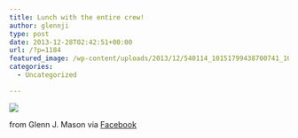 ```yaml
---
title: Lunch with the entire crew!
author: glennji
type: post
date: 2013-12-28T02:42:51+00:00
url: /?p=1184
featured_image: /wp-content/uploads/2013/12/540114_10151799438700741_1053717910_n.jpg
categories:
  - Uncategorized

---
```

<div>
  <img src='/wp-content/uploads/2013/12/540114_10151799438700741_1053717910_n.jpg' style='max-width:600px;' /></p> 
  
  <div>
    from Glenn J. Mason via <a href="https://www.facebook.com/photo.php?fbid=10151799438700741&#038;set=a.10150907445480741.408542.551785740&#038;type=1">Facebook</a>
  </div>
</div>

